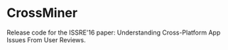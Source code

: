 # CrossMiner
Release code for the ISSRE'16 paper: Understanding Cross-Platform App Issues From User Reviews. 
